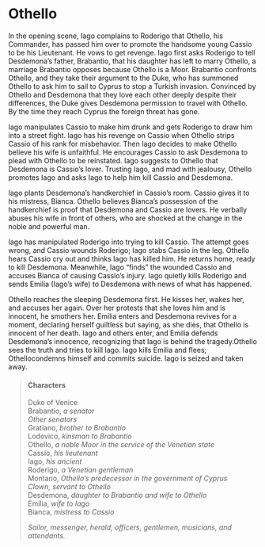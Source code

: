<!-- ======================================================================
--- Search engine
title:          Othello
keywords:       Othello, tragedy
description:    Othello by William Shakespeare.
--- Menu system
order:          70
text:           Othello
hidden:         false
umbel:          false
--- Page properties
id:             
document:       
layout:         layout-2-left
$-left:         play-list
searchable:     true
======================================================================= -->

# Othello

In the opening scene, Iago complains to Roderigo that Othello, his Commander,
has passed him over to promote the handsome young Cassio to be his Lieutenant.
He vows to get revenge. Iago first asks Roderigo to tell Desdemona’s father,
Brabantio, that his daughter has left to marry Othello, a marriage Brabantio
opposes because Othello is a Moor. Brabantio confronts Othello, and they take
their argument to the Duke, who has summoned Othello to ask him to sail to Cyprus
to stop a Turkish invasion. Convinced by Othello and Desdemona that they love
each other deeply despite their differences, the Duke gives Desdemona permission
to travel with Othello. By the time they reach Cyprus the foreign threat has gone.

Iago manipulates Cassio to make him drunk and gets Roderigo to draw him into a
street fight. Iago has his revenge on Cassio when Othello strips Cassio of his
rank for misbehavior. Then Iago decides to make Othello believe his wife is
unfaithful. He encourages Cassio to ask Desdemona to plead with Othello to be
reinstated. Iago suggests to Othello that Desdemona is Cassio’s lover. Trusting
Iago, and mad with jealousy, Othello promotes Iago and asks Iago to help him kill
Cassio and Desdemona.

Iago plants Desdemona’s handkerchief in Cassio’s room. Cassio gives it to his
mistress, Bianca. Othello believes Bianca’s possession of the handkerchief is
proof that Desdemona and Cassio are lovers. He verbally abuses his wife in front
of others, who are shocked at the change in the noble and powerful man.

Iago has manipulated Roderigo into trying to kill Cassio. The attempt goes wrong,
and Cassio wounds Roderigo; Iago stabs Cassio in the leg. Othello hears Cassio
cry out and thinks Iago has killed him. He returns home, ready to kill Desdemona.
Meanwhile, Iago “finds” the wounded Cassio and accuses Bianca of causing Cassio’s
injury. Iago quietly kills Roderigo and sends Emilia (Iago’s wife) to Desdemona
with news of what has happened.

Othello reaches the sleeping Desdemona first. He kisses her, wakes her, and
accuses her again. Over her protests that she loves him and is innocent, he
smothers her. Emilia enters and Desdemona revives for a moment, declaring herself
guiltless but saying, as she dies, that Othello is innocent of her death. Iago
and others enter, and Emilia defends Desdemona’s innocence, recognizing that
Iago is behind the tragedy.Othello sees the truth and tries to kill Iago. Iago
kills Emilia and flees; Othellocondemns himself and commits suicide. Iago is
seized and taken away.

>   #### Characters
>   
>   Duke of Venice  
    Brabantio, _a senator_  
    _Other senators_  
    Gratiano, _brother to Brabantio_  
    Lodovico, _kinsman to Brabantio_  
    Othello, _a noble Moor in the service of the Venetian state_  
    Cassio, _his lieutenant_  
    Iago, _his ancient_  
    Roderigo, _a Venetian gentleman_  
    Montano, _Othello’s predecessor in the government of Cyprus_  
    _Clown, servant to Othello_  
    Desdemona, _daughter to Brabantio and wife to Othello_  
    Emilia, _wife to Iago_  
    Bianca, _mistress to Cassio_
>   
>   _Sailor, messenger, herald, officers, gentlemen, musicians, and attendants._
